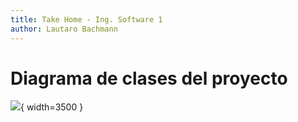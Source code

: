 ```yaml
---
title: Take Home - Ing. Software 1
author: Lautaro Bachmann
---
```


# Diagrama de clases del proyecto
![](./diagramas/clases.png){ width=3500 }
